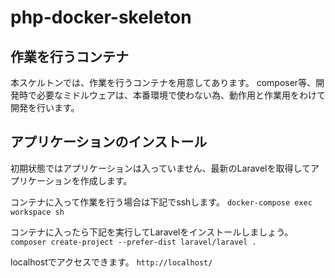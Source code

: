 # php-docker-skeleton

## 作業を行うコンテナ

本スケルトンでは、作業を行うコンテナを用意してあります。
composer等、開発時で必要なミドルウェアは、本番環境で使わない為、動作用と作業用をわけて開発を行います。

## アプリケーションのインストール

初期状態ではアプリケーションは入っていません、最新のLaravelを取得してアプリケーションを作成します。

コンテナに入って作業を行う場合は下記でsshします。
```docker-compose exec workspace sh```

コンテナに入ったら下記を実行してLaravelをインストールしましょう。
```composer create-project --prefer-dist laravel/laravel .```

localhostでアクセスできます。
```http://localhost/```
